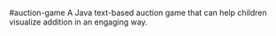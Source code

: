 #auction-game
A Java text-based auction game that can help children visualize addition in an engaging way. 
